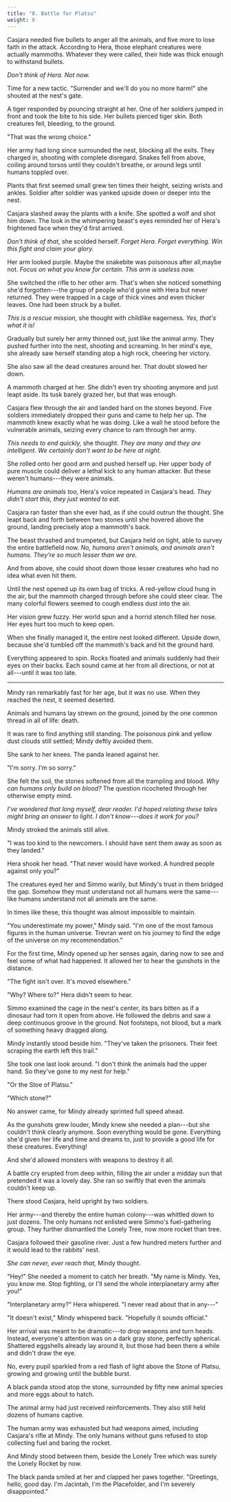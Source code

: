 ```yaml
---
title: "8. Battle for Platsu"
weight: 8
---
```


Casjara needed five bullets to anger all the animals, and five more to lose faith in the attack. According to Hera, those elephant creatures were actually mammoths. Whatever they were called, their hide was thick enough to withstand bullets. 

_Don't think of Hera. Not now._

Time for a new tactic. "Surrender and we'll do you no more harm!" she shouted at the nest's gate. 

A tiger responded by pouncing straight at her. One of her soldiers jumped in front and took the bite to his side. Her bullets pierced tiger skin. Both creatures fell, bleeding, to the ground.

"That was the wrong choice."

Her army had long since surrounded the nest, blocking all the exits. They charged in, shooting with complete disregard. Snakes fell from above, coiling around torsos until they couldn't breathe, or around legs until humans toppled over.

Plants that first seemed small grew ten times their height, seizing wrists and ankles. Soldier after soldier was yanked upside down or deeper into the nest.

Casjara slashed away the plants with a knife. She spotted a wolf and shot him down. The look in the whimpering beast's eyes reminded her of Hera's frightened face when they'd first arrived. 

_Don't think of that,_ she scolded herself. _Forget Hera. Forget everything. Win this fight and claim your glory._

Her arm looked purple. Maybe the snakebite was poisonous after all,maybe not. _Focus on what you know for certain. This arm is useless now._

She switched the rifle to her other arm. That's when she noticed something she'd forgotten---the group of people who'd gone with Hera but never returned. They were trapped in a cage of thick vines and even thicker leaves. One had been struck by a bullet. 

_This is a rescue mission,_ she thought with childlike eagerness. _Yes, that's what it is!_

Gradually but surely her army thinned out, just like the animal army. They pushed further into the nest, shooting and screaming. In her mind's eye, she already saw herself standing atop a high rock, cheering her victory.

She also saw all the dead creatures around her. That doubt slowed her down. 

A mammoth charged at her. She didn't even try shooting anymore and just leapt aside. Its tusk barely grazed her, but that was enough.

Casjara flew through the air and landed hard on the stones beyond. Five soldiers immediately dropped their guns and came to help her up. The mammoth knew exactly what he was doing. Like a wall he stood before the vulnerable animals, seizing every chance to ram through her army.

_This needs to end quickly,_ she thought. _They are many and they are intelligent. We certainly don't want to be here at night._

She rolled onto her good arm and pushed herself up. Her upper body of pure muscle could deliver a lethal kick to any human attacker. But these weren't humans---they were animals.

_Humans are animals too,_ Hera's voice repeated in Casjara's head. _They didn't start this, they just wanted to eat._

Casjara ran faster than she ever had, as if she could outrun the thought. She leapt back and forth between two stones until she hovered above the ground, landing precisely atop a mammoth's back.

The beast thrashed and trumpeted, but Casjara held on tight, able to survey the entire battlefield now. _No, humans aren't animals, and animals aren't humans. They're so much lesser than we are._

And from above, she could shoot down those lesser creatures who had no idea what even hit them.

Until the nest opened up its own bag of tricks. A red-yellow cloud hung in the air, but the mammoth charged through before she could steer clear. The many colorful flowers seemed to cough endless dust into the air.

Her vision grew fuzzy. Her world spun and a horrid stench filled her nose. Her eyes hurt too much to keep open.

When she finally managed it, the entire nest looked different. Upside down, because she'd tumbled off the mammoth's back and hit the ground hard. 

Everything appeared to spin. Rocks floated and animals suddenly had their eyes on their backs. Each sound came at her from all directions, or not at all---until it was too late.

___

Mindy ran remarkably fast for her age, but it was no use. When they reached the nest, it seemed deserted.

Animals and humans lay strewn on the ground, joined by the one common thread in all of life: death. 

It was rare to find anything still standing. The poisonous pink and yellow dust clouds still settled; Mindy deftly avoided them.

She sank to her knees. The panda leaned against her.

"I'm sorry. I'm so sorry." 

She felt the soil, the stones softened from all the trampling and blood. _Why can humans only build on blood?_ The question ricocheted through her otherwise empty mind.

_I've wondered that long myself, dear reader. I'd hoped relating these tales might bring an answer to light. I don't know---does it work for you?_

Mindy stroked the animals still alive. 

"I was too kind to the newcomers. I should have sent them away as soon as they landed."

Hera shook her head. "That never would have worked. A hundred people against only you?"

The creatures eyed her and Simmo warily, but Mindy's trust in them bridged the gap. Somehow they must understand not all humans were the same---like humans understand not all animals are the same. 

In times like these, this thought was almost impossible to maintain.

"You underestimate my power," Mindy said. "I'm one of the most famous figures in the human universe. Trevran went on his journey to find the edge of the universe on _my_ recommendation."

For the first time, Mindy opened up her senses again, daring now to see and feel some of what had happened. It allowed her to hear the gunshots in the distance.

"The fight isn't over. It's moved elsewhere."

"Why? Where to?" Hera didn't seem to hear.

Simmo examined the cage in the nest's center, its bars bitten as if a dinosaur had torn it open from above. He followed the debris and saw a deep continuous groove in the ground. Not footsteps, not blood, but a mark of something heavy dragged along.

Mindy instantly stood beside him. "They've taken the prisoners. Their feet scraping the earth left this trail."

She took one last look around. "I don't think the animals had the upper hand. So they've gone to my nest for help."

"Or the Stoe of Platsu."

"Which stone?"

No answer came, for Mindy already sprinted full speed ahead. 

As the gunshots grew louder, Mindy knew she needed a plan---but she couldn't think clearly anymore. Soon everything would be gone. Everything she'd given her life and time and dreams to, just to provide a good life for these creatures. Everything!

And she'd allowed monsters with weapons to destroy it all. 

A battle cry erupted from deep within, filling the air under a midday sun that pretended it was a lovely day. She ran so swiftly that even the animals couldn't keep up.

There stood Casjara, held upright by two soldiers. 

Her army---and thereby the entire human colony---was whittled down to just dozens. The only humans not enlisted were Simmo's fuel-gathering group. They further dismantled the Lonely Tree, now more rocket than tree.

Casjara followed their gasoline river. Just a few hundred meters further and it would lead to the rabbits' nest. 

_She can never, ever reach that,_ Mindy thought.

"Hey!" She needed a moment to catch her breath. "My name is Mindy. Yes, you know me. Stop fighting, or I'll send the whole interplanetary army after you!"

"Interplanetary army?" Hera whispered. "I never read about that in any---"

"It doesn't exist," Mindy whispered back. "Hopefully it sounds official."

Her arrival was meant to be dramatic---to drop weapons and turn heads. Instead, everyone's attention was on a dark gray stone, perfectly spherical. Shattered eggshells already lay around it, but those had been there a while and didn't draw the eye. 

No, every pupil sparkled from a red flash of light above the Stone of Platsu, growing and growing until the bubble burst.

A black panda stood atop the stone, surrounded by fifty new animal species and more eggs about to hatch.

The animal army had just received reinforcements. They also still held dozens of humans captive. 

The human army was exhausted but had weapons aimed, including Casjara's rifle at Mindy. The only humans without guns refused to stop collecting fuel and baring the rocket.

And Mindy stood between them, beside the Lonely Tree which was surely the Lonely Rocket by now. 

The black panda smiled at her and clapped her paws together. "Greetings, hello, good day. I'm Jacintah, I'm the Placefolder, and I'm severely disappointed."
